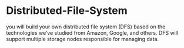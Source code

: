 # Distributed-File-System
you will build your own distributed file system (DFS) based on the technologies we’ve studied from Amazon, Google, and others. DFS will support multiple storage nodes responsible for managing data.
